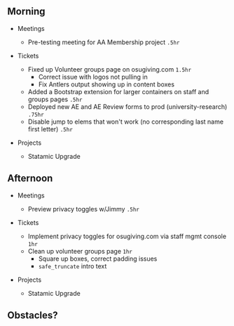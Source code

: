 ## Morning

- Meetings
    - Pre-testing meeting for AA Membership project `.5hr`


- Tickets
    - Fixed up Volunteer groups page on osugiving.com `1.5hr`
        - Correct issue with logos not pulling in
        - Fix Antlers output showing up in content boxes
    - Added a Bootstrap extension for larger containers on staff and groups pages `.5hr`
    - Deployed new AE and AE Review forms to prod (university-research) `.75hr`
    - Disable jump to elems that won't work (no corresponding last name first letter) `.5hr`


- Projects
    - Statamic Upgrade


## Afternoon

- Meetings
    - Preview privacy toggles w/Jimmy `.5hr`


- Tickets
    - Implement privacy toggles for osugiving.com via staff mgmt console `1hr`
    - Clean up volunteer groups page `1hr`
        - Square up boxes, correct padding issues
        - `safe_truncate` intro text


- Projects
    - Statamic Upgrade


## Obstacles?
